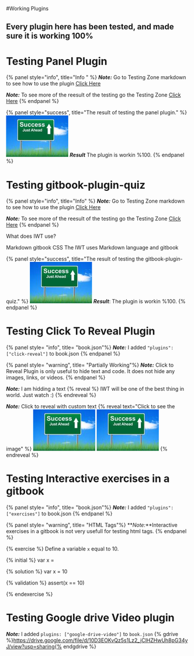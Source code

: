 #Working Plugins 
## Every plugin here has been tested, and made sure it is working 100%

# Testing Panel Plugin
{% panel style="info", title="Info " %}
**_Note:_** Go to Testing Zone markdown to see how to use the plugin
[Click Here](../TestingZone/index.md)

**_Note:_** To see more of the reesult of the testing go the Testing Zone
[Click Here](../TestingZone/index.md)
{% endpanel %}

{% panel style="success", title="The result of testing the panel plugin." %} 
![The answer is YES](images/success.jpg)
**_Result_** The plugin is workin %100.
{% endpanel %}

# Testing gitbook-plugin-quiz
{% panel style="info", title="Info" %}
**_Note:_** Go to Testing Zone markdown to see how to use the plugin
[Click Here](../TestingZone/index.md)

**_Note:_** To see more of the reesult of the testing go the Testing Zone
[Click Here](../TestingZone/index.md)
{% endpanel %}
<quiz name= "Quiz time, This is the title of the quiz" >
    <question multiple>
        <p>What does IWT use?</p>
        <answer correct> Markdown</answer>
        <answer correct> gitbook</answer>
        <answer> CSS </answer>
        <explanation>The IWT uses Markdown language and gitbook</explanation>
    </question>
</quiz>

{% panel style="success", title="The result of testing the gitbook-plugin-quiz." %} 
![The answer is YES](images/success.jpg)
**_Result_**: The plugin is workin %100.
{% endpanel %}

# Testing Click To Reveal Plugin
{% panel style= "info", title= "book.json"%}
**_Note:_** I added `"plugins":["click-reveal"]` to book.json
{% endpanel %}

{% panel style= "warning", title= "Partially Working"%}
**_Note:_** Click to Reveal Plugin is only useful to hide text and code. It does not hide any images, links, or videos. 
{% endpanel %}

**_Note:_** I am hidding a text 
{% reveal %}
    IWT will be one of the best thing in world. Just watch :)
{% endreveal %}

**_Note:_** Click to reveal with custom text
{% reveal text="Click to see the image" %}
    ![success image](images/success.jpg)
    <img src="images/success.jpg" alt="Smiley face">
{% endreveal %}

# Testing Interactive exercises in a gitbook

{% panel style= "info", title= "book.json"%}
**_Note:_** I added `"plugins":["exercises"]` to book.json
{% endpanel %}

{% panel style= "warning", title= "HTML Tags"%}
**_Note:_**Interactive exercises in a gitbook is not very usefull for testing html tags.
{% endpanel %}

{% exercise %}
Define a variable `x` equal to 10.

{% initial %}
var x =

{% solution %}
var x = 10 

{% validation %}
assert(x == 10) 

{% endexercise %}

# Testing Google drive Video plugin
**_Note:_** I added `plugins: ["google-drive-video"]` to `book.json`
{% gdrive %}https://drive.google.com/file/d/10D3EOKvQz5s1Lz2_jClHZHwUh8pG34yJ/view?usp=sharing{% endgdrive %}